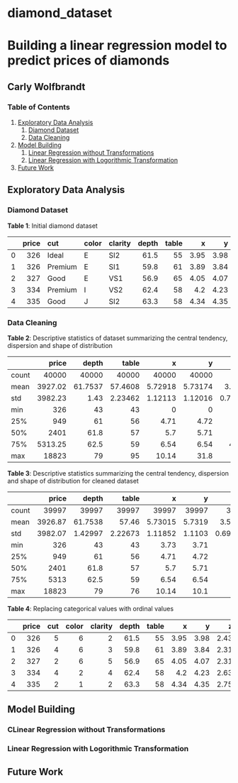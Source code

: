 # diamond_dataset
# Building a linear regression model to predict prices of diamonds
## Carly Wolfbrandt

### Table of Contents
1. [Exploratory Data Analysis](#eda)
    1. [Diamond Dataset](#dataset) 
    2. [Data Cleaning](#cleaning)
4. [Model Building](#model)
    1. [Linear Regression without Transformations](#notransform)
    2. [Linear Regression with Logorithmic Transformation](#transform)
5. [Future Work](#future_work)

## Exploratory Data Analysis <a name="eda"></a>

### Diamond Dataset <a name="dataset"></a>

**Table 1**: Initial diamond dataset 

|    |   price | cut     | color   | clarity   |   depth |   table |    x |    y |    z |
|---:|--------:|:--------|:--------|:----------|--------:|--------:|-----:|-----:|-----:|
|  0 |     326 | Ideal   | E       | SI2       |    61.5 |      55 | 3.95 | 3.98 | 2.43 |
|  1 |     326 | Premium | E       | SI1       |    59.8 |      61 | 3.89 | 3.84 | 2.31 |
|  2 |     327 | Good    | E       | VS1       |    56.9 |      65 | 4.05 | 4.07 | 2.31 |
|  3 |     334 | Premium | I       | VS2       |    62.4 |      58 | 4.2  | 4.23 | 2.63 |
|  4 |     335 | Good    | J       | SI2       |    63.3 |      58 | 4.34 | 4.35 | 2.75 |

### Data Cleaning <a name="cleaning"></a>

**Table 2**: Descriptive statistics of dataset summarizing the central tendency, dispersion and shape of distribution

|       |    price |      depth |       table |           x |           y |            z |
|:------|---------:|-----------:|------------:|------------:|------------:|-------------:|
| count | 40000    | 40000      | 40000       | 40000       | 40000       | 40000        |
| mean  |  3927.02 |    61.7537 |    57.4608  |     5.72918 |     5.73174 |     3.53813  |
| std   |  3982.23 |     1.43   |     2.23462 |     1.12113 |     1.12016 |     0.709047 |
| min   |   326    |    43      |    43       |     0       |     0       |     0        |
| 25%   |   949    |    61      |    56       |     4.71    |     4.72    |     2.91     |
| 50%   |  2401    |    61.8    |    57       |     5.7     |     5.71    |     3.52     |
| 75%   |  5313.25 |    62.5    |    59       |     6.54    |     6.54    |     4.0325   |
| max   | 18823    |    79      |    95       |    10.14    |    31.8     |    31.8      |

**Table 3**: Descriptive statistics summarizing the central tendency, dispersion and shape of distribution for cleaned dataset

|       |    price |       depth |       table |           x |          y |            z |
|:------|---------:|------------:|------------:|------------:|-----------:|-------------:|
| count | 39997    | 39997       | 39997       | 39997       | 39997      | 39997        |
| mean  |  3926.87 |    61.7538  |    57.46    |     5.73015 |     5.7319 |     3.53868  |
| std   |  3982.07 |     1.42997 |     2.22673 |     1.11852 |     1.1103 |     0.691385 |
| min   |   326    |    43       |    43       |     3.73    |     3.71   |     1.07     |
| 25%   |   949    |    61       |    56       |     4.71    |     4.72   |     2.91     |
| 50%   |  2401    |    61.8     |    57       |     5.7     |     5.71   |     3.53     |
| 75%   |  5313    |    62.5     |    59       |     6.54    |     6.54   |     4.03     |
| max   | 18823    |    79       |    76       |    10.14    |    10.1    |     6.43     |

**Table 4**: Replacing categorical values with ordinal values

|    |   price |   cut |   color |   clarity |   depth |   table |    x |    y |    z |
|---:|--------:|------:|--------:|----------:|--------:|--------:|-----:|-----:|-----:|
|  0 |     326 |     5 |       6 |         2 |    61.5 |      55 | 3.95 | 3.98 | 2.43 |
|  1 |     326 |     4 |       6 |         3 |    59.8 |      61 | 3.89 | 3.84 | 2.31 |
|  2 |     327 |     2 |       6 |         5 |    56.9 |      65 | 4.05 | 4.07 | 2.31 |
|  3 |     334 |     4 |       2 |         4 |    62.4 |      58 | 4.2  | 4.23 | 2.63 |
|  4 |     335 |     2 |       1 |         2 |    63.3 |      58 | 4.34 | 4.35 | 2.75 |


## Model Building <a name="model"></a>

### CLinear Regression without Transformations  <a name="notransform"></a>

### Linear Regression with Logorithmic Transformation <a name="transform"></a>

## Future Work <a name="future_work"></a>









